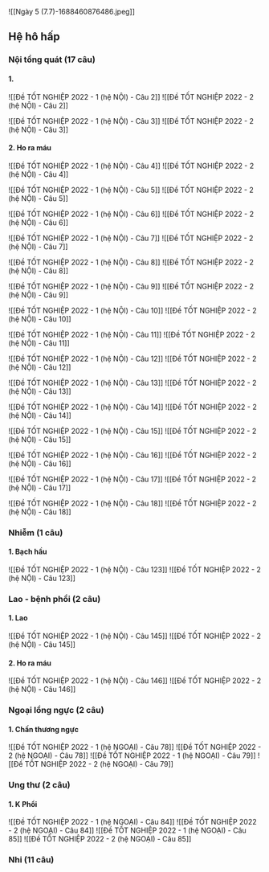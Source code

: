 ![[Ngày 5 (7.7)-1688460876486.jpeg]]

## Hệ hô hấp
### Nội tổng quát (17 câu)
#### 1. 
![[Đề TỐT NGHIỆP 2022 - 1 (hệ NỘI) - Câu 2]]
![[Đề TỐT NGHIỆP 2022 - 2 (hệ NỘI) - Câu 2]]

![[Đề TỐT NGHIỆP 2022 - 1 (hệ NỘI) - Câu 3]]
![[Đề TỐT NGHIỆP 2022 - 2 (hệ NỘI) - Câu 3]]
#### 2. Ho ra máu
![[Đề TỐT NGHIỆP 2022 - 1 (hệ NỘI) - Câu 4]]
![[Đề TỐT NGHIỆP 2022 - 2 (hệ NỘI) - Câu 4]]

![[Đề TỐT NGHIỆP 2022 - 1 (hệ NỘI) - Câu 5]]
![[Đề TỐT NGHIỆP 2022 - 2 (hệ NỘI) - Câu 5]]

![[Đề TỐT NGHIỆP 2022 - 1 (hệ NỘI) - Câu 6]]
![[Đề TỐT NGHIỆP 2022 - 2 (hệ NỘI) - Câu 6]]

![[Đề TỐT NGHIỆP 2022 - 1 (hệ NỘI) - Câu 7]]
![[Đề TỐT NGHIỆP 2022 - 2 (hệ NỘI) - Câu 7]]

![[Đề TỐT NGHIỆP 2022 - 1 (hệ NỘI) - Câu 8]]
![[Đề TỐT NGHIỆP 2022 - 2 (hệ NỘI) - Câu 8]]

![[Đề TỐT NGHIỆP 2022 - 1 (hệ NỘI) - Câu 9]]
![[Đề TỐT NGHIỆP 2022 - 2 (hệ NỘI) - Câu 9]]

![[Đề TỐT NGHIỆP 2022 - 1 (hệ NỘI) - Câu 10]]
![[Đề TỐT NGHIỆP 2022 - 2 (hệ NỘI) - Câu 10]]

![[Đề TỐT NGHIỆP 2022 - 1 (hệ NỘI) - Câu 11]]
![[Đề TỐT NGHIỆP 2022 - 2 (hệ NỘI) - Câu 11]]

![[Đề TỐT NGHIỆP 2022 - 1 (hệ NỘI) - Câu 12]]
![[Đề TỐT NGHIỆP 2022 - 2 (hệ NỘI) - Câu 12]]

![[Đề TỐT NGHIỆP 2022 - 1 (hệ NỘI) - Câu 13]]
![[Đề TỐT NGHIỆP 2022 - 2 (hệ NỘI) - Câu 13]]

![[Đề TỐT NGHIỆP 2022 - 1 (hệ NỘI) - Câu 14]]
![[Đề TỐT NGHIỆP 2022 - 2 (hệ NỘI) - Câu 14]]

![[Đề TỐT NGHIỆP 2022 - 1 (hệ NỘI) - Câu 15]]
![[Đề TỐT NGHIỆP 2022 - 2 (hệ NỘI) - Câu 15]]

![[Đề TỐT NGHIỆP 2022 - 1 (hệ NỘI) - Câu 16]]
![[Đề TỐT NGHIỆP 2022 - 2 (hệ NỘI) - Câu 16]]

![[Đề TỐT NGHIỆP 2022 - 1 (hệ NỘI) - Câu 17]]
![[Đề TỐT NGHIỆP 2022 - 2 (hệ NỘI) - Câu 17]]

![[Đề TỐT NGHIỆP 2022 - 1 (hệ NỘI) - Câu 18]]
![[Đề TỐT NGHIỆP 2022 - 2 (hệ NỘI) - Câu 18]]


### Nhiễm (1 câu)
#### 1. Bạch hầu
![[Đề TỐT NGHIỆP 2022 - 1 (hệ NỘI) - Câu 123]]
![[Đề TỐT NGHIỆP 2022 - 2 (hệ NỘI) - Câu 123]]

### Lao - bệnh phổi (2 câu)
#### 1. Lao
![[Đề TỐT NGHIỆP 2022 - 1 (hệ NỘI) - Câu 145]]
![[Đề TỐT NGHIỆP 2022 - 2 (hệ NỘI) - Câu 145]]
#### 2. Ho ra máu
![[Đề TỐT NGHIỆP 2022 - 1 (hệ NỘI) - Câu 146]]
![[Đề TỐT NGHIỆP 2022 - 2 (hệ NỘI) - Câu 146]]


### Ngoại lồng ngực (2 câu)
#### 1. Chấn thương ngực
![[Đề TỐT NGHIỆP 2022 - 1 (hệ NGOẠI) - Câu 78]]
![[Đề TỐT NGHIỆP 2022 - 2 (hệ NGOẠI) - Câu 78]]
![[Đề TỐT NGHIỆP 2022 - 1 (hệ NGOẠI) - Câu 79]]
![[Đề TỐT NGHIỆP 2022 - 2 (hệ NGOẠI) - Câu 79]]

### Ung thư (2 câu)
#### 1. K Phổi
![[Đề TỐT NGHIỆP 2022 - 1 (hệ NGOẠI) - Câu 84]]
![[Đề TỐT NGHIỆP 2022 - 2 (hệ NGOẠI) - Câu 84]]
![[Đề TỐT NGHIỆP 2022 - 1 (hệ NGOẠI) - Câu 85]]
![[Đề TỐT NGHIỆP 2022 - 2 (hệ NGOẠI) - Câu 85]]

### Nhi (11 câu)

